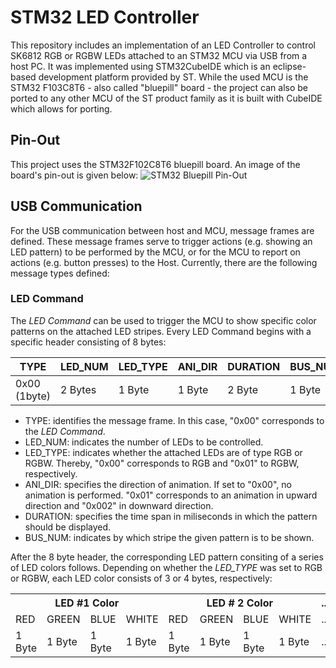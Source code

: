 # STM32 LED Controller 
This repository includes an implementation of an LED Controller to control SK6812 RGB or RGBW LEDs attached 
to an STM32 MCU via USB from a host PC. It was implemented using STM32CubeIDE which is an eclipse-based development platform provided 
by ST. While the used MCU is the STM32 F103C8T6 - also called "bluepill" board - the project can 
also be ported to any other MCU of the ST product family as it is built with CubeIDE which allows for porting. 

## Pin-Out
This project uses the STM32F102C8T6 bluepill board. An image of the board's pin-out is given below:
![STM32 Bluepill Pin-Out](https://2.bp.blogspot.com/-gxCk0N-ntew/V5T_sjk-ASI/AAAAAAAAOC8/5ad3JX70DLwqF705LqAcdxwhtajkaYPxgCLcB/s1600/stm32f103c8t6_pinout.png "STM32 Bluepill Pin-Out")
## USB Communication
For the USB communication between host and MCU, message frames are defined. These message frames serve to trigger actions (e.g. showing an LED pattern)
to be performed by the MCU, or for the MCU to report on actions (e.g. button presses) to the Host. Currently, there are the following message types
defined: 
### LED Command
The _LED Command_ can be used to trigger the MCU to show specific color patterns on the attached LED stripes. Every LED Command begins with a specific header consisting of 8 bytes: 

| TYPE        | LED_NUM | LED_TYPE | ANI_DIR | DURATION | BUS_NUM  |
|-------------|---------|----------|---------|----------|----------|
| 0x00 (1byte)| 2 Bytes | 1 Byte   | 1 Byte  | 2 Byte   | 1 Byte   |

* TYPE:  identifies the message frame. In this case, "0x00" corresponds to the _LED Command_.
* LED_NUM:  indicates the number of LEDs to be controlled.
* LED_TYPE: indicates whether the attached LEDs are of type RGB or RGBW. Thereby, "0x00" corresponds to RGB and "0x01" to RGBW, respectively.
* ANI_DIR: specifies the direction of animation. If set to "0x00", no animation is performed. "0x01" corresponds to an animation in upward direction and "0x002" in downward direction.
* DURATION: specifies the time span in miliseconds in which the pattern should be displayed. 
* BUS_NUM: indicates by which stripe the given pattern is to be shown. 

After the 8 byte header, the corresponding LED pattern consiting of a series of LED colors follows. Depending on whether the _LED_TYPE_ was set to RGB or RGBW, each LED color consists of 3 or 4 bytes, respectively:
<table class="tg">
  <tr>
    <th class="tg-0pky" colspan="4">LED #1 Color</th>
    <th class="tg-0pky" colspan="4">LED # 2 Color</th>
    <th class="tg-0pky">...</th>
    <th class="tg-0pky" colspan="4">LED #n Color</th>
  </tr>
  <tr>
    <td class="tg-0pky">RED</td>
    <td class="tg-0pky">GREEN</td>
    <td class="tg-0pky">BLUE</td>
    <td class="tg-0lax">WHITE</td>
    <td class="tg-0pky">RED</td>
    <td class="tg-0lax">GREEN</td>
    <td class="tg-0lax">BLUE</td>
    <td class="tg-0lax">WHITE</td>
    <td class="tg-0pky">...</td>
    <td class="tg-0pky">GREEN</td>
    <td class="tg-0lax">BLUE</td>
    <td class="tg-0lax">BLUE</td>
    <td class="tg-0lax">WHITE</td>
  </tr>
  <tr>
    <td class="tg-0lax">1 Byte</td>
    <td class="tg-0lax">1 Byte</td>
    <td class="tg-0lax">1 Byte</td>
    <td class="tg-0lax">1 Byte</td>
    <td class="tg-0lax">1 Byte</td>
    <td class="tg-0lax">1 Byte</td>
    <td class="tg-0lax">1 Byte</td>
    <td class="tg-0lax">1 Byte</td>
    <td class="tg-0lax">...</td>
    <td class="tg-0lax">1 Byte</td>
    <td class="tg-0lax">1 Byte</td>
    <td class="tg-0lax">1 Byte</td>
    <td class="tg-0lax">1 Byte</td>
  </tr>
</table>